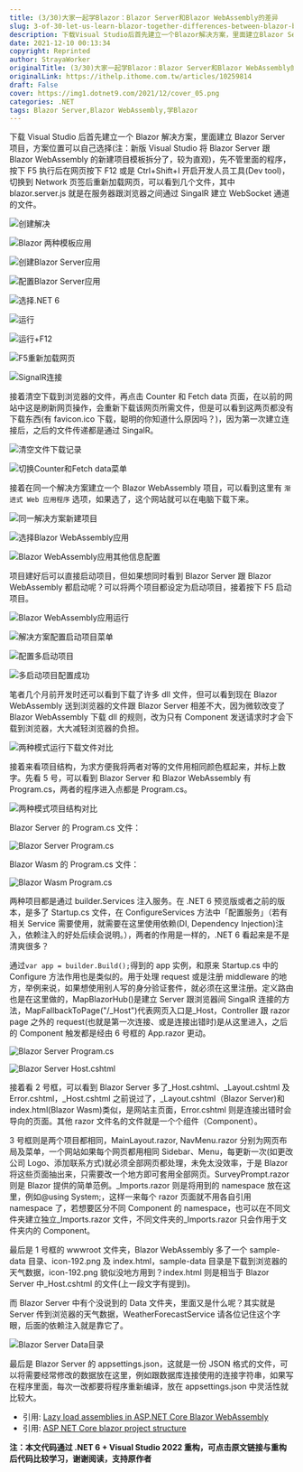 ```yaml
---
title: (3/30)大家一起学Blazor：Blazor Server和Blazor WebAssembly的差异
slug: 3-of-30-let-us-learn-blazor-together-differences-between-blazor-berver-and-blazor-webassembly
description: 下载Visual Studio后首先建立一个Blazor解决方案，里面建立Blazor Server项目，方案位置可以自己选择(注：新版Visual Studio将Blazor Server跟Blazor WebAssembly的新建项目模板拆分了，较为直观)
date: 2021-12-10 00:13:34
copyright: Reprinted
author: StrayaWorker
originalTitle: (3/30)大家一起学Blazor：Blazor Server和Blazor WebAssembly的差异
originalLink: https://ithelp.ithome.com.tw/articles/10259814
draft: False
cover: https://img1.dotnet9.com/2021/12/cover_05.png
categories: .NET
tags: Blazor Server,Blazor WebAssembly,学Blazor
---
```


下载 Visual Studio 后首先建立一个 Blazor 解决方案，里面建立 Blazor Server 项目，方案位置可以自己选择(注：新版 Visual Studio 将 Blazor Server 跟 Blazor WebAssembly 的新建项目模板拆分了，较为直观)，先不管里面的程序，按下 F5 执行后在网页按下 F12 或是 Ctrl+Shift+I 开启开发人员工具(Dev tool)，切换到 Network 页签后重新加载网页，可以看到几个文件，其中 blazor.server.js 就是在服务器跟浏览器之间通过 SingalR 建立 WebSocket 通道的文件。

![创建解决](https://img1.dotnet9.com/2021/12/0701.png)

![Blazor 两种模板应用](https://img1.dotnet9.com/2021/12/0703.png)

![创建Blazor Server应用](https://img1.dotnet9.com/2021/12/0702.png)

![配置Blazor Server应用](https://img1.dotnet9.com/2021/12/0704.png)

![选择.NET 6](https://img1.dotnet9.com/2021/12/0705.png)

![运行](https://img1.dotnet9.com/2021/12/0706.png)

![运行+F12](https://img1.dotnet9.com/2021/12/0707.png)

![F5重新加载网页](https://img1.dotnet9.com/2021/12/0708.png)

![SignalR连接](https://img1.dotnet9.com/2021/12/0709.png)

接着清空下载到浏览器的文件，再点击 Counter 和 Fetch data 页面，在以前的网站中这是刷新网页操作，会重新下载该网页所需文件，但是可以看到这两页都没有下载东西(有 favicon.ico 下载，聪明的你知道什么原因吗？)，因为第一次建立连接后，之后的文件传递都是通过 SingalR。

![清空文件下载记录](https://img1.dotnet9.com/2021/12/0710.png)

![切换Counter和Fetch data菜单](https://img1.dotnet9.com/2021/12/0711.gif)

接着在同一个解决方案建立一个 Blazor WebAssembly 项目，可以看到这里有 `渐进式 Web 应用程序` 选项，如果选了，这个网站就可以在电脑下载下来。

![同一解决方案新建项目](https://img1.dotnet9.com/2021/12/0712.png)

![选择Blazor WebAssembly应用](https://img1.dotnet9.com/2021/12/0713.png)

![Blazor WebAssembly应用其他信息配置](https://img1.dotnet9.com/2021/12/0714.png)

项目建好后可以直接启动项目，但如果想同时看到 Blazor Server 跟 Blazor WebAssembly 都启动呢？可以将两个项目都设定为启动项目，接着按下 F5 启动项目。

![Blazor WebAssembly应用运行](https://img1.dotnet9.com/2021/12/0715.png)

![解决方案配置启动项目菜单](https://img1.dotnet9.com/2021/12/0716.png)

![配置多启动项目](https://img1.dotnet9.com/2021/12/0717.png)

![多启动项目配置成功](https://img1.dotnet9.com/2021/12/0718.png)

笔者几个月前开发时还可以看到下载了许多 dll 文件，但可以看到现在 Blazor WebAssembly 送到浏览器的文件跟 Blazor Server 相差不大，因为微软改变了 Blazor WebAssembly 下载 dll 的规则，改为只有 Component 发送请求时才会下载到浏览器，大大减轻浏览器的负担。

![两种模式运行下载文件对比](https://img1.dotnet9.com/2021/12/0719.png)

接着来看项目结构，为求方便我将两者对等的文件用相同颜色框起来，并标上数字。先看 5 号，可以看到 Blazor Server 和 Blazor WebAssembly 有 Program.cs，两者的程序进入点都是 Program.cs。

![两种模式项目结构对比](https://img1.dotnet9.com/2021/12/0720.png)

Blazor Server 的 Program.cs 文件：

![Blazor Server Program.cs](https://img1.dotnet9.com/2021/12/0721.png)

Blazor Wasm 的 Program.cs 文件：

![Blazor Wasm Program.cs](https://img1.dotnet9.com/2021/12/0722.png)

两种项目都是通过 builder.Services 注入服务。在 .NET 6 预览版或者之前的版本，是多了 Startup.cs 文件，在 ConfigureServices 方法中「配置服务」（若有相关 Service 需要使用，就需要在这里使用依赖(DI, Dependency Injection)注入，依赖注入的好处后续会说明。），两者的作用是一样的，.NET 6 看起来是不是清爽很多？

通过`var app = builder.Build();`得到的 app 实例，和原来 Startup.cs 中的 Configure 方法作用也是类似的。用于处理 request 或是注册 middleware 的地方，举例来说，如果想使用别人写的身分验证套件，就必须在这里注册。定义路由也是在这里做的，MapBlazorHub()是建立 Server 跟浏览器间 SingalR 连接的方法，MapFallbackToPage("/\_Host")代表网页入口是\_Host，Controller 跟 razor page 之外的 request(也就是第一次连接、或是连接出错时)是从这里进入，之后的 Component 触发都是经由 6 号框的 App.razor 更动。

![Blazor Server Program.cs](https://img1.dotnet9.com/2021/12/0723.png)

![Blazor Server _Host.cshtml_](https://img1.dotnet9.com/2021/12/0724.png)

接着看 2 号框，可以看到 Blazor Server 多了\_Host.cshtml、\_Layout.cshtml 及 Error.cshtml，\_Host.cshtml 之前说过了，\_Layout.cshtml（Blazor Server)和 index.html(Blazor Wasm)类似，是网站主页面，Error.cshtml 则是连接出错时会导向的页面。其他 razor 文件名的文件就是一个个组件（Component）。

3 号框则是两个项目都相同，MainLayout.razor, NavMenu.razor 分别为网页布局及菜单，一个网站如果每个网页都用相同 Sidebar、Menu，每更新一次(如更改公司 Logo、添加联系方式)就必须全部网页都处理，未免太没效率，于是 Blazor 将这些页面抽出来，只需要改一个地方即可套用全部网页。SurveyPrompt.razor 则是 Blazor 提供的简单范例。\_Imports.razor 则是将用到的 namespace 放在这里，例如@using System;，这样一来每个 razor 页面就不用各自引用 namespace 了，若想要区分不同 Component 的 namespace，也可以在不同文件夹建立独立\_Imports.razor 文件，不同文件夹的\_Imports.razor 只会作用于文件夹内的 Component。

最后是 1 号框的 wwwroot 文件夹，Blazor WebAssembly 多了一个 sample-data 目录、icon-192.png 及 index.html，sample-data 目录是下载到浏览器的天气数据，icon-192.png 貌似没地方用到？index.html 则是相当于 Blazor Server 中\_Host.cshtml 的文件(上一段文字有提到)。

而 Blazor Server 中有个没说到的 Data 文件夹，里面又是什么呢？其实就是 Server 传到浏览器的天气数据，WeatherForecastService 请各位记住这个字眼，后面的依赖注入就是靠它了。

![Blazor Server Data目录](https://img1.dotnet9.com/2021/12/0725.png)

最后是 Blazor Server 的 appsettings.json，这就是一份 JSON 格式的文件，可以将需要经常修改的数据放在这里，例如跟数据库连接使用的连接字符串，如果写在程序里面，每次一改都要将程序重新编译，放在 appsettings.json 中灵活性就比较大。

- 引用: [Lazy load assemblies in ASP.NET Core Blazor WebAssembly](https://docs.microsoft.com/en-us/aspnet/core/blazor/webassembly-lazy-load-assemblies?view=aspnetcore-5.0)
- 引用: [ASP NET Core blazor project structure](https://www.youtube.com/watch?v=1MkPWOiwLIM)

**注：本文代码通过 .NET 6 + Visual Studio 2022 重构，可点击原文链接与重构后代码比较学习，谢谢阅读，支持原作者**
